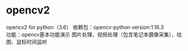 # opencv2
opencv2 for python（3.6）
依赖包：opencv-python  version:1.16.3  
功能：opencv基本功能演示
图片处理、视频处理（包含笔记本摄像采集）、绘图、鼠标时间监听
